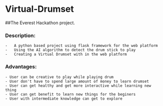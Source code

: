 # Virtual-Drumset

##The Everest Hackathon project.

### Description:
    -   A python based project using flask framework for the web platform
    -   Using the AI algorithm to detect the drum stick to play
    -   Creating a Virtual Drumset with in the web platform
    
### Advantages:
    - User can be creative to play while playing drum
    - User don't have to spend large amount of money to learn drumset
    - User can get healthy and get more interactive while learning new thing
    - User can get benefit to learn new things for the beginers
    - User with intermediate knowledge can get to explore 
    
    
